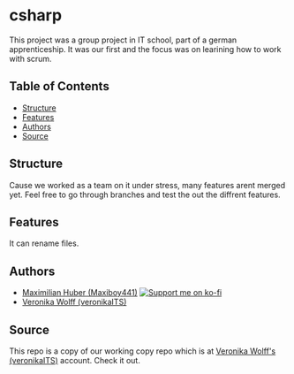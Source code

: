 # csharp

This project was a group project in IT school, part of a german apprenticeship.
It was our first and the focus was on learining how to work with scrum.

## Table of Contents

- [Structure](#structure)
- [Features](#features)
- [Authors](#authors)
- [Source](#source)

## Structure

Cause we worked as a team on it under stress, many features arent merged yet.
Feel free to go through branches and test the out the diffrent features.

## Features

It can rename files.

## Authors

- [Maximilian Huber (Maxiboy441)](https://github.com/Maxiboy441)
  [![Support me on ko-fi](https://img.shields.io/badge/Support%20on-Ko--fi-%23FF5E5B)](https://ko-fi.com/maxiboy)
- [Veronika Wolff (veronikaITS)](https://github.com/veronikaITS)

## Source
This repo is a copy of our working copy repo which is at [Veronika Wolff's (veronikaITS)](https://github.com/veronikaITS) account. Check it out.
